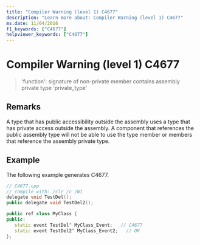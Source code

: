 ```yaml
---
title: "Compiler Warning (level 1) C4677"
description: "Learn more about: Compiler Warning (level 1) C4677"
ms.date: 11/04/2016
f1_keywords: ["C4677"]
helpviewer_keywords: ["C4677"]
---
```

# Compiler Warning (level 1) C4677

> 'function': signature of non-private member contains assembly private type 'private_type'

## Remarks

A type that has public accessibility outside the assembly uses a type that has private access outside the assembly. A component that references the public assembly type will not be able to use the type member or members that reference the assembly private type.

## Example

The following example generates C4677.

```cpp
// C4677.cpp
// compile with: /clr /c /W1
delegate void TestDel();
public delegate void TestDel2();

public ref class MyClass {
public:
   static event TestDel^ MyClass_Event;   // C4677
   static event TestDel2^ MyClass_Event2;   // OK
};
```
